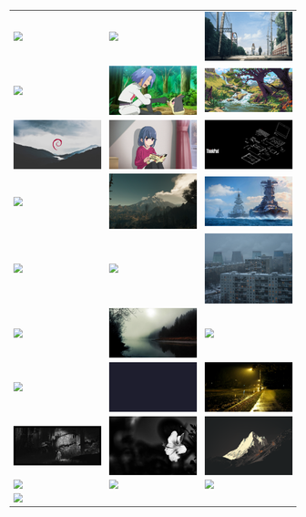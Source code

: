 <table>
  <tr>
    <td><img src="examples/000-kita.png" width="250"/></td>
    <td><img src="examples/001-wano.png" width="250"/></td>
    <td><img src="examples/002-daytime.png" width="250"/></td>
  </tr>
  <tr>
    <td><img src="examples/003-power-denji.png" width="250"/></td>
    <td><img src="examples/004-james-morpeko.png" width="250"/></td>
    <td><img src="examples/100-peace.png" width="250"/></td>
  </tr>
  <tr>
    <td><img src="examples/101-debian.png" width="250"/></td>
    <td><img src="examples/102-rust-girl.png" width="250"/></td>
    <td><img src="examples/103-thinkpad.png" width="250"/></td>
  </tr>
  <tr>
    <td><img src="examples/104-wynd.png" width="250"/></td>
    <td><img src="examples/105-landscape.png" width="250"/></td>
    <td><img src="examples/106-battleships.png" width="250"/></td>
  </tr>
  <tr>
    <td><img src="examples/200-pier.png" width="250"/></td>
    <td><img src="examples/201-wales.png" width="250"/></td>
    <td><img src="examples/202-winter.png" width="250"/></td>
  </tr>
  <tr>
    <td><img src="examples/203-forest.png" width="250"/></td>
    <td><img src="examples/204-lake.png" width="250"/></td>
    <td><img src="examples/205-bridge.png" width="250"/></td>
  </tr>
  <tr>
    <td><img src="examples/206-tank.png" width="250"/></td>
    <td><img src="examples/300-1e1e2e.png" width="250"/></td>
    <td><img src="examples/301-yellow.png" width="250"/></td>
  </tr>
  <tr>
    <td><img src="examples/302-mono.png" width="250"/></td>
    <td><img src="examples/303-mono.png" width="250"/></td>
    <td><img src="examples/304-gruv.png" width="250"/></td>
  </tr>
  <tr>
    <td><img src="examples/305-abstract.png" width="250"/></td>
    <td><img src="examples/400-comfort.png" width="250"/></td>
    <td><img src="examples/401-eerie.png" width="250"/></td>
  </tr>
  <tr>
    <td><img src="examples/402-desolate.png" width="250"/></td>
    <td></td>
    <td></td>
  </tr>
</table>
